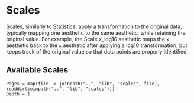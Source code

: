 # Scales

Scales, similarly to [Statistics](@ref), apply a transformation to the original
data, typically mapping one aesthetic to the same aesthetic, while retaining
the original value. For example, the Scale.x_log10 aesthetic maps the
 `x` aesthetic back to the `x` aesthetic after applying a log10 transformation,
but keeps track of the original value so that data points are properly
identified.

## Available Scales

```@contents
Pages = map(file -> joinpath("..", "lib", "scales", file), readdir(joinpath("..", "lib", "scales")))
Depth = 1
```
